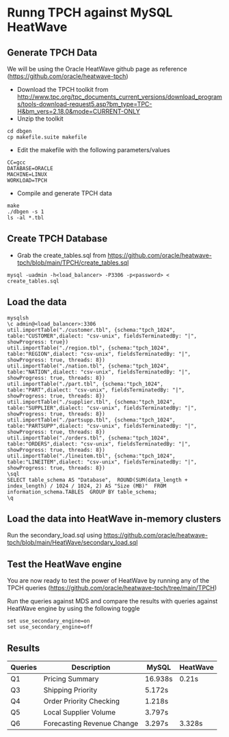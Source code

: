 # Runng TPCH against MySQL HeatWave

## Generate TPCH Data
We will be using the Oracle HeatWave github page as reference (https://github.com/oracle/heatwave-tpch)

* Download the TPCH toolkit from http://www.tpc.org/tpc_documents_current_versions/download_programs/tools-download-request5.asp?bm_type=TPC-H&bm_vers=2.18.0&mode=CURRENT-ONLY
* Unzip the toolkit 

```
cd dbgen
cp makefile.suite makefile
```

* Edit the makefile with the following parameters/values
```
CC=gcc
DATABASE=ORACLE
MACHINE=LINUX
WORKLOAD=TPCH
```

* Compile and generate TPCH data

```
make
./dbgen -s 1
ls -al *.tbl
```
## Create TPCH Database

* Grab the create_tables.sql from https://github.com/oracle/heatwave-tpch/blob/main/TPCH/create_tables.sql

```
mysql -uadmin -h<load_balancer> -P3306 -p<password> < create_tables.sql
```

## Load the data

```
mysqlsh
\c admin@<load_balancer>:3306
util.importTable("./customer.tbl", {schema:"tpch_1024", table:"CUSTOMER",dialect: "csv-unix", fieldsTerminatedBy: "|", showProgress: true})
util.importTable("./region.tbl", {schema:"tpch_1024", table:"REGION",dialect: "csv-unix", fieldsTerminatedBy: "|", showProgress: true, threads: 8})
util.importTable("./nation.tbl", {schema:"tpch_1024", table:"NATION",dialect: "csv-unix", fieldsTerminatedBy: "|", showProgress: true, threads: 8})
util.importTable("./part.tbl", {schema:"tpch_1024", table:"PART",dialect: "csv-unix", fieldsTerminatedBy: "|", showProgress: true, threads: 8})
util.importTable("./supplier.tbl", {schema:"tpch_1024", table:"SUPPLIER",dialect: "csv-unix", fieldsTerminatedBy: "|", showProgress: true, threads: 8})
util.importTable("./partsupp.tbl", {schema:"tpch_1024", table:"PARTSUPP",dialect: "csv-unix", fieldsTerminatedBy: "|", showProgress: true, threads: 8})
util.importTable("./orders.tbl", {schema:"tpch_1024", table:"ORDERS",dialect: "csv-unix", fieldsTerminatedBy: "|", showProgress: true, threads: 8})
util.importTable("./lineitem.tbl", {schema:"tpch_1024", table:"LINEITEM",dialect: "csv-unix", fieldsTerminatedBy: "|", showProgress: true, threads: 8}) 
\sql
SELECT table_schema AS "Database",  ROUND(SUM(data_length + index_length) / 1024 / 1024, 2) AS "Size (MB)"  FROM information_schema.TABLES  GROUP BY table_schema;
\q
```

##  Load the data into HeatWave in-memory clusters

Run the secondary_load.sql using https://github.com/oracle/heatwave-tpch/blob/main/HeatWave/secondary_load.sql

## Test the HeatWave engine

You are now ready to test the power of HeatWave by running any of the TPCH queries (https://github.com/oracle/heatwave-tpch/tree/main/TPCH)

Run the queries against MDS and compare the results with queries against HeatWave engine by using the following toggle
```
set use_secondary_engine=on
set use_secondary_engine=off
```

## Results

| Queries     | Description | MySQL      | HeatWave|
| ----------- | ----------- |----------- | ----------- |
| Q1     | Pricing Summary      | 16.938s     |0.21s |
| Q3     | Shipping Priority     | 5.172s    | |
| Q4     | Order Priority Checking     | 1.218s    | |
| Q5     | Local Supplier Volume     | 3.797s    | |
| Q6     | Forecasting Revenue Change     | 3.297s   |3.328s |

